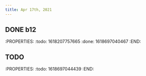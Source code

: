 ```yaml
---
title: Apr 17th, 2021
---
```


## DONE b12
:PROPERTIES:
:todo: 1618207757665
:done: 1618697040467
:END:
## TODO 
:PROPERTIES:
:todo: 1618697044439
:END:
